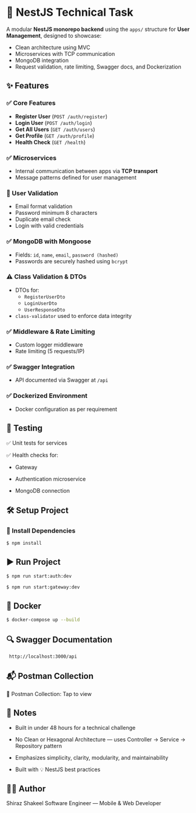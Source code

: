 # 🚀 NestJS Technical Task

A modular **NestJS monorepo backend** using the `apps/` structure for **User Management**, designed to showcase:

- Clean architecture using MVC
- Microservices with TCP communication
- MongoDB integration
- Request validation, rate limiting, Swagger docs, and Dockerization

## ✨ Features

### ✅ Core Features

- **Register User** (`POST /auth/register`)
- **Login User** (`POST /auth/login`)
- **Get All Users** (`GET /auth/users`)
- **Get Profile** (`GET /auth/profile`)
- **Health Check** (`GET /health`)

### ✅ Microservices

- Internal communication between apps via **TCP transport**
- Message patterns defined for user management

### 🔐 User Validation

- Email format validation
- Password minimum 8 characters
- Duplicate email check
- Login with valid credentials

### ✅ MongoDB with Mongoose

- Fields: `id`, `name`, `email`, `password (hashed)`
- Passwords are securely hashed using `bcrypt`

### ⚠️ Class Validation & DTOs

- DTOs for:
  - `RegisterUserDto`
  - `LoginUserDto`
  - `UserResponseDto`
- `class-validator` used to enforce data integrity

### ✅ Middleware & Rate Limiting

- Custom logger middleware
- Rate limiting (5 requests/IP)

### ✅ Swagger Integration

- API documented via Swagger at `/api`

### ✅ Dockerized Environment

- Docker configuration as per requirement

## 🧪 Testing

✅ Unit tests for services

✅ Health checks for:

- Gateway

- Authentication microservice

- MongoDB connection

## 🛠 Setup Project

### 📁 Install Dependencies

```bash
$ npm install
```

## ▶️ Run Project

```bash
$ npm run start:auth:dev
```

```bash
$ npm run start:gateway:dev
```

## 🐳 Docker

```bash
$ docker-compose up --build
```

## 🔍 Swagger Documentation

```bash
 http://localhost:3000/api
```

## 📬 Postman Collection

🔗 Postman Collection: Tap to view

## 🧠 Notes

- Built in under 48 hours for a technical challenge

- No Clean or Hexagonal Architecture — uses Controller → Service → Repository pattern

- Emphasizes simplicity, clarity, modularity, and maintainability

- Built with 💡 NestJS best practices

## 👨‍💻 Author

Shiraz Shakeel
Software Engineer — Mobile & Web Developer
